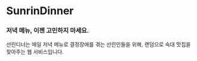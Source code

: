 # SunrinDinner
### 저녁 메뉴, 이젠 고민하지 마세요.

선린디너는 매일 저녁 메뉴로 결정장애를 겪는 선린인들을 위해, 랜덤으로 숙대 맛집을 찾아주는 웹 서비스입니다.
